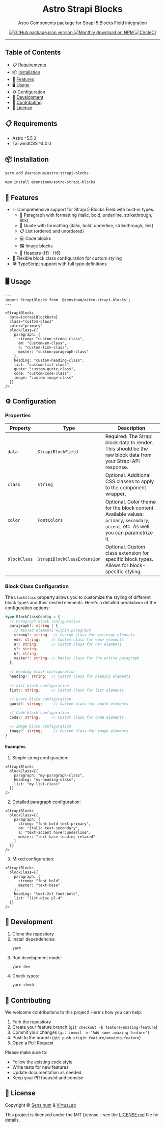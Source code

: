<div align="center">
  <h1>Astro Strapi Blocks</h1>
  <p>Astro Components package for Strapi 5 Blocks Field integration</p>
  <a href="https://www.npmjs.org/package/@sensinum/astro-strapi-blocks">
    <img alt="GitHub package.json version" src="https://img.shields.io/github/package-json/v/VirtusLab-Open-Source/astro-strapi-blocks?label=npm&logo=npm">
  </a>
  <a href="https://www.npmjs.org/package/@sensinum/astro-strapi-blocks">
    <img src="https://img.shields.io/npm/dm/%40sensinum%2Fastro-strapi-blocks.svg" alt="Monthly download on NPM" />
  </a>
  <a href="https://circleci.com/gh/VirtusLab-Open-Source/astro-strapi-blocks">
    <img src="https://circleci.com/gh/VirtusLab-Open-Source/astro-strapi-blocks.svg?style=shield" alt="CircleCI" />
  </a>
</div>

---

## Table of Contents

- 📋 [Requirements](#requirements)
- 📦 [Installation](#installation)
- 🚀 [Features](#features)
- 🖥️ [Usage](#usage)
- ⚙️ [Configuration](#configuration)
- 🔧 [Development](#development)
- 🤝 [Contributing](#contributing)
- 📄 [License](#license)

## 📋 Requirements

- Astro ^5.5.0
- TailwindCSS ^4.0.0

## 📦 Installation

```bash
yarn add @sensinum/astro-strapi-blocks
```

```bash
npm install @sensinum/astro-strapi-blocks
```

## 🚀 Features

- ✨ Comprehensive support for Strapi 5 Blocks Field with built-in types:
  - 📝 Paragraph with formatting (italic, bold, underline, strikethrough, link)
  - 📑 Quote with formatting (italic, bold, underline, strikethrough, link)
  - 📋 List (ordered and unordered)
  - 💻 Code blocks
  - 🖼️ Image blocks
  - 📌 Headers (H1 - H6)
- 🎯 Flexible block class configuration for custom styling
- 🛠️ TypeScript support with full type definitions

## 🖥️ Usage

```astro
---
import StrapiBlocks from '@sensinum/astro-strapi-blocks';
---

<StrapiBlocks 
  data={strapiBlockData}
  class="custom-class"
  color="primary"
  blockClass={{
    paragraph: {
      strong: "custom-strong-class",
      em: "custom-em-class",
      a: "custom-link-class",
      master: "custom-paragraph-class"
    },
    heading: "custom-heading-class",
    list: "custom-list-class",
    quote: "custom-quote-class",
    code: "custom-code-class",
    image: "custom-image-class"
  }}
/>
```

## ⚙️ Configuration

### Properties

| Property    | Type     | Description |
|------------|----------|-------------|
| `data`     | `StrapiBlockField` | Required. The Strapi block data to render. This should be the raw block data from your Strapi API response. |
| `class`    | `string` | Optional. Additional CSS classes to apply to the component wrapper. |
| `color`    | `FontColors` | Optional. Color theme for the block content. Available values: `primary`, `secondary`, `accent`, etc. As well you can parametrize it. |
| `blockClass` | `StrapiBlockClassExtension` | Optional. Custom class extension for specific block types. Allows for block-specific styling. |

### Block Class Configuration

The `blockClass` property allows you to customize the styling of different block types and their nested elements. Here's a detailed breakdown of the configuration options:

```typescript
type BlockClassConfig = {
  // Paragraph block configuration
  paragraph?: string | {
    // Nested elements within paragraph
    strong?: string;  // Custom class for <strong> elements
    em?: string;     // Custom class for <em> elements
    a?: string;      // Custom class for <a> elements
    s?: string;
    u?: string;
    master?: string; // Master class for the entire paragraph
  };
  
  // Heading block configuration
  heading?: string;  // Custom class for heading elements
  
  // List block configuration
  list?: string;     // Custom class for list elements
  
  // Quote block configuration
  quote?: string;     // Custom class for quote elements

  // Code block configuration
  code?: string;     // Custom class for code elements

  // Image block configuration
  image?: string;     // Custom class for image elements
}
```

#### Examples

1. Simple string configuration:
```astro
<StrapiBlocks 
  blockClass={{
    paragraph: "my-paragraph-class",
    heading: "my-heading-class",
    list: "my-list-class"
  }}
/>
```

2. Detailed paragraph configuration:
```astro
<StrapiBlocks 
  blockClass={{
    paragraph: {
      strong: "font-bold text-primary",
      em: "italic text-secondary",
      a: "text-accent hover:underline",
      master: "text-base leading-relaxed"
    }
  }}
/>
```

3. Mixed configuration:
```astro
<StrapiBlocks 
  blockClass={{
    paragraph: {
      strong: "font-bold",
      master: "text-base"
    },
    heading: "text-2xl font-bold",
    list: "list-disc pl-4"
  }}
/>
```

## 🔧 Development

1. Clone the repository
2. Install dependencies:
   ```bash
   yarn
   ```
3. Run development mode:
   ```bash
   yarn dev
   ```
4. Check types:
   ```bash
   yarn check
   ```

## 🤝 Contributing

We welcome contributions to this project! Here's how you can help:

1. Fork the repository
2. Create your feature branch (`git checkout -b feature/amazing-feature`)
3. Commit your changes (`git commit -m 'Add some amazing feature'`)
4. Push to the branch (`git push origin feature/amazing-feature`)
5. Open a Pull Request

Please make sure to:
- Follow the existing code style
- Write tests for new features
- Update documentation as needed
- Keep your PR focused and concise

## 📄 License

Copyright © [Sensinum](https://sensinum.com) & [VirtusLab](https://virtuslab.com)

This project is licensed under the MIT License - see the [LICENSE.md](LICENSE.md) file for details. 